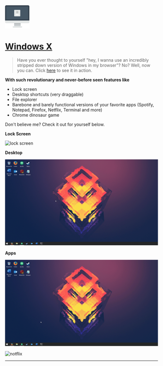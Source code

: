 <a href="http://windows-x.com"><img src="src/assets/imac.png" width=80 title="Windows X" alt="Windows X"></a>
# <a href="http://windows-x.com">Windows X</a>

> Have you ever thought to yourself "hey, I wanna use an incredibly stripped down version of Windows in my browser"? No? Well, now you can. Click <a href="http://windows-x.com">here</a> to see it in action. 

**With such revolutionary and never-before seen features like**
- Lock screen
- Desktop shortcuts (very draggable)
- File explorer
- Barebone and barely functional versions of your favorite apps (Spotify, Notepad, Firefox, Netflix, Terminal and more)
- Chrome dinosaur game

Don't believe me? Check it out for yourself below.

**Lock Screen**

![lock screen](https://github.com/Reybel24/Windows-X/blob/dev/src/assets/screens/lockscreen.gif)

**Desktop**

![desktop](https://github.com/Reybel24/Windows-X/blob/dev/src/assets/screens/desktop.gif)

**Apps**

![spotify](https://github.com/Reybel24/Windows-X/blob/dev/src/assets/screens/spotify.gif)

![notflix](https://github.com/Reybel24/Windows-X/blob/dev/src/assets/screens/notflix.gif)

---
